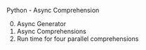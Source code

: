 Python - Async Comprehension

0. Async Generator 
1. Async Comprehensions 
2. Run time for four parallel comprehensions

